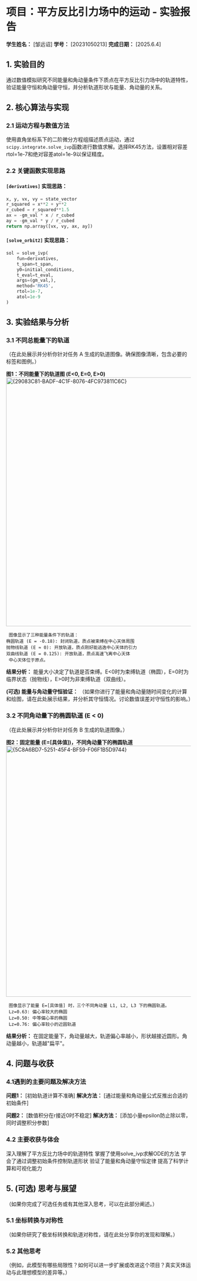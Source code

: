 # 项目：平方反比引力场中的运动 - 实验报告

**学生姓名：** [邹远诏]
**学号：** [20231050213]
**完成日期：** [2025.6.4]

## 1. 实验目的

通过数值模拟研究不同能量和角动量条件下质点在平方反比引力场中的轨道特性，验证能量守恒和角动量守恒，并分析轨道形状与能量、角动量的关系。


## 2. 核心算法与实现

### 2.1 运动方程与数值方法
使用直角坐标系下的二阶微分方程组描述质点运动，通过`scipy.integrate.solve_ivp`函数进行数值求解。选择RK45方法，设置相对容差rtol=1e-7和绝对容差atol=1e-9以保证精度。


### 2.2 关键函数实现思路

#### `[derivatives]` 实现思路：

```python
x, y, vx, vy = state_vector
r_squared = x**2 + y**2
r_cubed = r_squared**1.5
ax = -gm_val * x / r_cubed
ay = -gm_val * y / r_cubed
return np.array([vx, vy, ax, ay])
```

#### `[solve_orbit2]` 实现思路：

```python
sol = solve_ivp(
    fun=derivatives,
    t_span=t_span,
    y0=initial_conditions,
    t_eval=t_eval,
    args=(gm_val,),
    method='RK45',
    rtol=1e-7,
    atol=1e-9
)
```

## 3. 实验结果与分析

### 3.1 不同总能量下的轨道

（在此处展示并分析你针对任务 A 生成的轨道图像。确保图像清晰，包含必要的标签和图例。）

**图1：不同能量下的轨道图 (E<0, E=0, E>0)**
<img width="677" alt="{29083C81-BADF-4C1F-8076-4FC973811C6C}" src="https://github.com/user-attachments/assets/0c612439-6566-49d7-b7ca-c9bd2371d311" />
```
 图像显示了三种能量条件下的轨道：
椭圆轨道 (E = -0.18): 封闭轨道，质点被束缚在中心天体周围
抛物线轨道 (E ≈ 0): 开放轨道，质点刚好能逃逸中心天体的引力
双曲线轨道 (E = 0.125): 开放轨道，质点高速飞离中心天体
 中心天体位于原点。

```

**结果分析：**
能量大小决定了轨道是否束缚。E<0时为束缚轨道（椭圆），E=0时为临界状态（抛物线），E>0时为非束缚轨道（双曲线）。

**(可选) 能量与角动量守恒验证：**
（如果你进行了能量和角动量随时间变化的计算和绘图，请在此处展示结果，并分析其守恒情况。讨论数值误差对守恒性的影响。）

### 3.2 不同角动量下的椭圆轨道 (E < 0)

（在此处展示并分析你针对任务 B 生成的轨道图像。）

**图2：固定能量 (E=[具体值])，不同角动量下的椭圆轨道**
<img width="683" alt="{5C8A6BD7-5251-45F4-BF59-F06F1B5D9744}" src="https://github.com/user-attachments/assets/ea16162d-855a-4815-9f16-9df803aba471" />

```
 图像显示了能量 E=[具体值] 时，三个不同角动量 L1, L2, L3 下的椭圆轨道。
 Lz=0.63: 偏心率较大的椭圆
 Lz=0.50: 中等偏心率的椭圆
 Lz=0.76: 偏心率较小的近圆轨道
```

**结果分析：**
在固定能量下，角动量越大，轨道偏心率越小，形状越接近圆形。角动量越小，轨道越"扁平"。

## 4. 问题与收获

### 4.1遇到的主要问题及解决方法

**问题1：** [初始轨道计算不准确]
**解决方法：** [通过能量和角动量公式反推出合适的初始条件]

**问题2：** [数值积分在r接近0时不稳定]
**解决方法：** [添加小量epsilon防止除以零，同时调整积分参数]

### 4.2 主要收获与体会
深入理解了平方反比力场中的轨道特性
掌握了使用solve_ivp求解ODE的方法
学会了通过调整初始条件控制轨道形状
验证了能量和角动量守恒定律
提高了科学计算和可视化能力


## 5. (可选) 思考与展望

（如果你完成了可选任务或有其他深入思考，可以在此部分阐述。）

### 5.1 坐标转换与对称性
（如果你研究了极坐标转换和轨道对称性，请在此处分享你的发现和理解。）

### 5.2 其他思考
（例如，此模型有哪些局限性？如何可以进一步扩展或改进这个项目？真实天体运动与此理想模型的差异等。）

